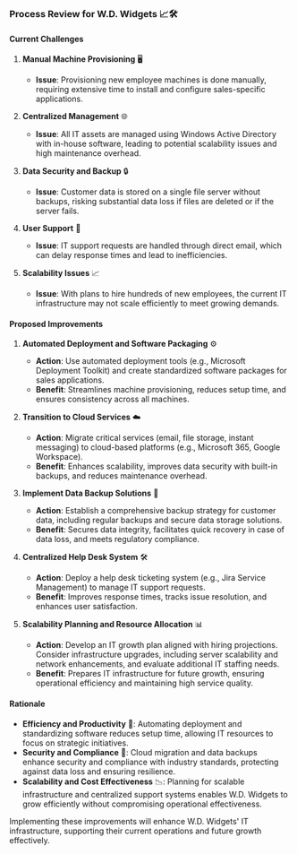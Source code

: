 ### Process Review for W.D. Widgets 📈🛠️

#### Current Challenges

1. **Manual Machine Provisioning** 🖥️
   - **Issue**: Provisioning new employee machines is done manually, requiring extensive time to install and configure sales-specific applications.

2. **Centralized Management** 🌐
   - **Issue**: All IT assets are managed using Windows Active Directory with in-house software, leading to potential scalability issues and high maintenance overhead.

3. **Data Security and Backup** 🔒
   - **Issue**: Customer data is stored on a single file server without backups, risking substantial data loss if files are deleted or if the server fails.

4. **User Support** 📧
   - **Issue**: IT support requests are handled through direct email, which can delay response times and lead to inefficiencies.

5. **Scalability Issues** 📈
   - **Issue**: With plans to hire hundreds of new employees, the current IT infrastructure may not scale efficiently to meet growing demands.

#### Proposed Improvements

1. **Automated Deployment and Software Packaging** ⚙️
   - **Action**: Use automated deployment tools (e.g., Microsoft Deployment Toolkit) and create standardized software packages for sales applications.
   - **Benefit**: Streamlines machine provisioning, reduces setup time, and ensures consistency across all machines.

2. **Transition to Cloud Services** ☁️
   - **Action**: Migrate critical services (email, file storage, instant messaging) to cloud-based platforms (e.g., Microsoft 365, Google Workspace).
   - **Benefit**: Enhances scalability, improves data security with built-in backups, and reduces maintenance overhead.

3. **Implement Data Backup Solutions** 💾
   - **Action**: Establish a comprehensive backup strategy for customer data, including regular backups and secure data storage solutions.
   - **Benefit**: Secures data integrity, facilitates quick recovery in case of data loss, and meets regulatory compliance.

4. **Centralized Help Desk System** 🛠️
   - **Action**: Deploy a help desk ticketing system (e.g., Jira Service Management) to manage IT support requests.
   - **Benefit**: Improves response times, tracks issue resolution, and enhances user satisfaction.

5. **Scalability Planning and Resource Allocation** 📊
   - **Action**: Develop an IT growth plan aligned with hiring projections. Consider infrastructure upgrades, including server scalability and network enhancements, and evaluate additional IT staffing needs.
   - **Benefit**: Prepares IT infrastructure for future growth, ensuring operational efficiency and maintaining high service quality.

#### Rationale

- **Efficiency and Productivity** 🚀: Automating deployment and standardizing software reduces setup time, allowing IT resources to focus on strategic initiatives.
- **Security and Compliance** 🔐: Cloud migration and data backups enhance security and compliance with industry standards, protecting against data loss and ensuring resilience.
- **Scalability and Cost Effectiveness** 📉: Planning for scalable infrastructure and centralized support systems enables W.D. Widgets to grow efficiently without compromising operational effectiveness.

Implementing these improvements will enhance W.D. Widgets' IT infrastructure, supporting their current operations and future growth effectively.